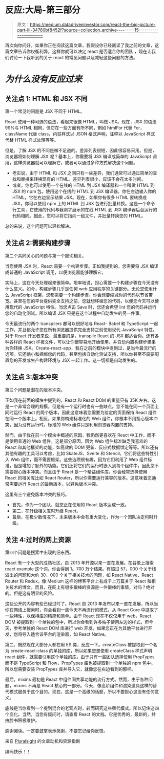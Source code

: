 # 反应:大局-第三部分

> 原文：<https://medium.datadriveninvestor.com/react-the-big-picture-part-iii-34780bf8452f?source=collection_archive---------15----------------------->

再次向你问好，如果你正在阅读这篇文章，我假设你已经阅读了我之前的文章，这篇文章告诉你权衡利弊，这样你就可以决定 react 是否适合你的团队 ，现在让我们讨论一下我听到的关于 react 的常见问题以及减轻这些问题的方法。

# *为什么没有反应过来*

## 关注点 1: HTML 和 JSX 不同

第一个常见的问题是 JSX 不同于 HTML。

React 使用一种可选的语法，看起来很像 HTML，叫做 JSX。现在，JSX 的语法 99%与 HTML 相同，但它在一些方面有所不同，例如 htmlFor 代替 For，className 代替 class，内联样式以 JSON 格式声明，注释以 JavaScript 样式代替 HTML 样式处理等等。

但是，了解 JSX 的不同是微不足道的。差异列表很短，因此很容易采用。但是，浏览器将如何理解 JSX 呢？基本上，你需要将 JSX 编译成简单的 JavaScript 调用，这样浏览器就可以理解它，或者可以通过多种方式解决这个问题。

*   老实说，由于 HTML 和 JSX 之间只有一些差异，我们通常可以通过简单的查找和替换来转换现有的 HTML。差异列表很小，应该不会花太多时间。
*   或者，你也可以使用一个在线的 HTML 到 JSX 编译器和一个叫做 HTML 到 JSX 的 npm 包。使用这个在线的 HTML 到 JSX 编译器，你在左边输入你的 HTML，它在右边显示结果 JSX。现在，如果你有很多 HTML 要转换成 JSX，你可以使用 npm 上的 HTML 到 JSX 包进行批量转换。这是一个命令行工具，它使用的代码与我刚才展示的在线 HTML 到 JSX 编译器后台运行的代码相同。因此，您可以将它指向一组文件，并批量转换您的 HTML。

总的来说，这个问题可以轻松解决。

## 关注点 2:需要构建步骤

第二个共同关心的问题与第一个密切相关。

当您使用 JSX 时，React 需要一个构建步骤。正如我提到的，您需要将 JSX 编译成普通的 JavaScript 调用，以便浏览器能够理解它。

实际上，这在今天处理起来很简单。坦率地说，担心需要一个构建步骤在今天没有什么意义。如今，构建步骤几乎是任何 web 应用程序的关键部分。无论您使用什么 JavaScript 框架，您都需要一个构建步骤。你会想要缩减你的代码以节省带宽。甚至在您的平台提供完全支持之前，您就想移植您的代码，以便您今天可以使用现代的 JavaScript 特性。当您点击 Save 时，您还会希望 lint 您的代码并运行您的自动化测试。所以编译 JSX 只是在这个过程中自动发生的另一件事。

今天最流行的两个 transpilers 都可以很好地与 React- Babel 和 TypeScript 一起工作，并且都允许您在所有浏览器提供完全支持之前使用现代 JavaScript 特性。对于 React 开发者来说，最重要的是，transpile React 的 JSX 都适合你。还有各种各样的 React 样板文件，可以让你很容易地开始使用，并自动内置构建步骤来为你转换 JSX。Create-react-app，我在之前的模块中提到过，是当今最流行的选项。它还缩小和捆绑您的代码，甚至包括自动化测试支持，所以你甚至不需要配置您的开发或生产构建环境与 JSX 一起工作。这一切都是自动发生的。

## 关注点 3:版本冲突

第三个问题是潜在的版本冲突。

正如我在前面的模块中提到的，React 和 React DOM 的重量只有 35K 左右。这是一个非常合理的规模，但是有一个运行时也有一些缺点。您不能在同一个页面上同时运行 React 的两个版本，因此这意味着您需要为给定的页面保持 React 组件在同一个版本上。相反，如果你构建标准化的 Web 组件，你根本不用担心版本冲突，因为没有运行时。标准的 Web 组件只是利用浏览器内置的支持。

然而，由于我在前一个模块中概述的原因，我仍然更喜欢在 React 中工作，而不是使用普通的 Web 组件，这是部分原因，因为 Web 组件标准缺乏我喜欢的 React 和其他框架的功能，如高效的 DOM 更新、反应式数据绑定等等。所以还有其他有趣的工具可以考虑，比如 SkateJS、Svelte 和 Stencil，它们将这些特性引入 Web 组件，而不需要框架。这些选项很有趣，因为它们利用了 Web 组件标准，但是增加了额外的功能。它们还将它们的运行时嵌入到每个组件中，因此您不需要担心版本冲突。而且由于 React 是一个精益组件库，你会经常选择使用 React 的相关库比如 React Router，所以你需要运行兼容的版本。这意味着您通常需要运行 React 的最新版本，以避免版本冲突。

这里有三个避免版本冲突的技巧。

*   首先，作为一个团队，就您正在使用的 React 版本达成一致。
*   第二，在升级相关库时升级 React。
*   最后，在极少数情况下，未来版本中会有重大变化，作为一个团队决定何时升级。

## 关注 4:过时的网上资源

第四个问题是搜索中出现的旧东西。

React 有一个大型的成熟社区，自 2013 年开源以来一直在发展。在谷歌上搜索 react example 这个词，你会得到 1。700 万个结果。有超过 57，000 个关于栈溢出的问题和大约 30，000 个关于相关技术的问题，如 React Native、React Router 和 Redux。像 Medium 这样的博客平台上有成千上万篇关于 React 和相关技术的博文。而且，在网上有很多很棒的资源是一件很棒的事情，对吗？绝对的。但是这有明显的风险。

这些公开的内容有些已经过时了。React 自 2013 年发布以来一直在发展，所以当你在网络上搜索时，你会看到一些今天不再流行的模式。从 React Core 中提取了一些特性，以保持库的精简和简单。由于 React 现在不仅仅用于 web，React DOM 被提取到一个单独的包中，所以你会看到许多帖子使用左边的样式，但今天，参考单独的 React DOM 库进行 web 开发。如果您正在为其他平台进行开发，您将导入适合该平台的渲染器，如 React Native。

第二，既然现在大部分人都在用 ES 类，反应一下。createClass 被提取到一个名为 create-react-class 的单独的库，所以如果您想使用 createClass 样式声明 react 组件，就需要引用这个单独的库。由于只有一些团队选择使用 PropTypes 而不是 TypeScript 和 Flow，PropTypes 库也被提取到一个单独的 npm 包中。所以您需要安装 PropTypes 库并导入它，就像您在右边看到的那样。

最后，mixins 最初是 React 中组件间共享功能的流行方式。然而，由于各种问题，mixins 不再是 React 核心的一部分。今天，像高阶组件和渲染道具这样的替代模式服务于这个目的。现在，这是一个高级的话题，所以不要担心这没有任何意义。

底线是当你看到一个提到混合的老观点时，转而研究这些替代模式。所以记住这四个变化。当然，当您有疑问时，请查看 React 的文档。它是优秀的，最新的，并由脸书积极维护。

感谢阅读。一定要鼓掌表示感谢，不要忘记给你反馈。

来自 [Pluralsight](https://medium.com/u/50a6c7ef7431?source=post_page-----34780bf8452f--------------------------------) 的文章动机和资源指南

编码快乐！！